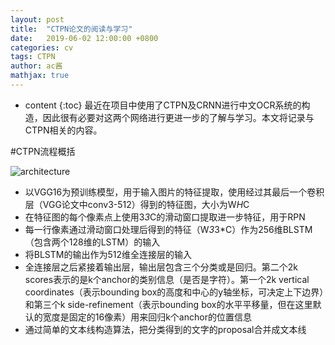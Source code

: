 ```yaml
---
layout: post
title:  "CTPN论文的阅读与学习"
date:   2019-06-02 12:00:00 +0800
categories: cv
tags: CTPN
author: ac酱
mathjax: true
---
```


* content
{:toc}
最近在项目中使用了CTPN及CRNN进行中文OCR系统的构造，因此很有必要对这两个网络进行更进一步的了解与学习。本文将记录与CTPN相关的内容。



#CTPN流程概括

![architecture](https://github.com/changwh/changwh.github.io/blob/master/_posts/res/2019-06-02-ctpn-paper-reading/architecture.jpg)

* 以VGG16为预训练模型，用于输入图片的特征提取，使用经过其最后一个卷积层（VGG论文中conv3-512）得到的特征图，大小为W*H*C
* 在特征图的每个像素点上使用3*3*C的滑动窗口提取进一步特征，用于RPN
* 每一行像素通过滑动窗口处理后得到的特征（W*3*3*C）作为256维BLSTM（包含两个128维的LSTM）的输入
* 将BLSTM的输出作为512维全连接层的输入
* 全连接层之后紧接着输出层，输出层包含三个分类或是回归。第二个2k scores表示的是k个anchor的类别信息（是否是字符）。第一个2k vertical coordinates（表示bounding box的高度和中心的y轴坐标，可决定上下边界）和第三个k side-refinement（表示bounding box的水平平移量，但在这里默认的宽度是固定的16像素）用来回归k个anchor的位置信息
* 通过简单的文本线构造算法，把分类得到的文字的proposal合并成文本线
